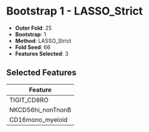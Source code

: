 # Bootstrap 1 - LASSO_Strict

- **Outer Fold**: 25
- **Bootstrap**: 1
- **Method**: LASSO_Strict
- **Fold Seed**: 66
- **Features Selected**: 3

## Selected Features

| Feature |
|---------|
| TIGIT_CD8RO |
| NKCD56hi_nonTnonB |
| CD16mono_myeloid |
